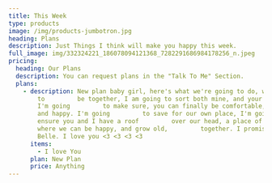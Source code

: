 ```yaml
---
title: This Week
type: products
image: /img/products-jumbotron.jpg
heading: Plans
description: Just Things I think will make you happy this week.
full_image: img/332324221_186078094121368_7282291686984178256_n.jpeg
pricing:
  heading: Our Plans
  description: You can request plans in the "Talk To Me" Section.
  plans:
    - description: New plan baby girl, here's what we're going to do, we're going
        to         be together, I am going to sort both mine, and your life out,
        I'm going         to make sure, you can finally be comfortable, safe,
        and happy. I'm going         to save for our own place, I'm going to
        ensure you and I have a roof         over our head, a place of our own,
        where we can be happy, and grow old,         together. I promise you
        Belle. I love you <3 <3 <3 <3
      items:
        - I love You
      plan: New Plan
      price: Anything
---
```

